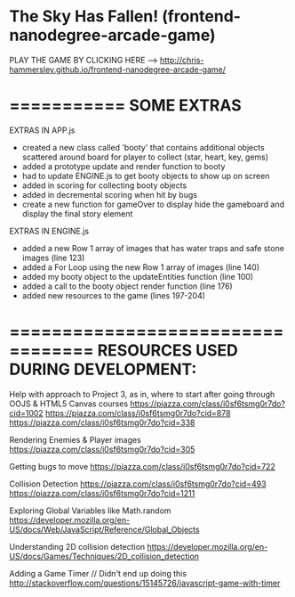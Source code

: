 The Sky Has Fallen!
(frontend-nanodegree-arcade-game)
=================================

PLAY THE GAME BY CLICKING HERE --> http://chris-hammersley.github.io/frontend-nanodegree-arcade-game/

===========
SOME EXTRAS
===========
EXTRAS IN APP.js
* created a new class called 'booty' that contains additional objects scattered around board for player to collect (star, heart, key, gems)
* added a prototype update and render function to booty
* had to update ENGINE.js to get booty objects to show up on screen
* added in scoring for collecting booty objects
* added in decremental scoring when hit by bugs
* create a new function for gameOver to display hide the gameboard and display the final story element

EXTRAS IN ENGINE.js
* added a new Row 1 array of images that has water traps and safe stone images (line 123)
* added a For Loop using the new Row 1 array of images (line 140)
* added my booty object to the updateEntities function (line 100)
* added a call to the booty object render function (line 176)
* added new resources to the game (lines 197-204)

==================================
RESOURCES USED DURING DEVELOPMENT:
==================================
Help with approach to Project 3, as in, where to start after going through OOJS & HTML5 Canvas courses
https://piazza.com/class/i0sf6tsmg0r7do?cid=1002
https://piazza.com/class/i0sf6tsmg0r7do?cid=878
https://piazza.com/class/i0sf6tsmg0r7do?cid=338

Rendering Enemies & Player images
https://piazza.com/class/i0sf6tsmg0r7do?cid=305

Getting bugs to move
https://piazza.com/class/i0sf6tsmg0r7do?cid=722

Collision Detection
https://piazza.com/class/i0sf6tsmg0r7do?cid=493
https://piazza.com/class/i0sf6tsmg0r7do?cid=1211

Exploring Global Variables like Math.random
https://developer.mozilla.org/en-US/docs/Web/JavaScript/Reference/Global_Objects

Understanding 2D collision detection
https://developer.mozilla.org/en-US/docs/Games/Techniques/2D_collision_detection

Adding a Game Timer // Didn't end up doing this
http://stackoverflow.com/questions/15145726/javascript-game-with-timer

